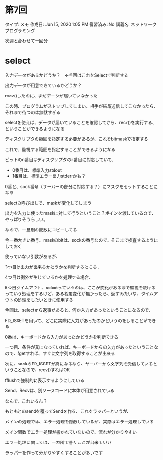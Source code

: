 
# 第7回

タイプ: メモ
作成日: Jun 15, 2020 1:05 PM
復習済み: No
講義名: ネットワークプログラミング

次週と合わせて一回分

# select

入力データがあるかどうか？　←今回はこれをSelectで判断する

出力データが用意できているかどうか？

recv()したのに、まだデータが届いていなかった

この時、プログラムがストップしてしまい、相手が結局送信してこなかったら、それまで待つのは無駄すぎる

selectを使えば、データが届いていることを確認してから、recv()を実行する、ということができるようになる

ディスクリプタの範囲を指定する必要があるが、これをbitmaskで指定する

これで、監視する範囲を指定することができるようになる

ビットのn番目はディスクリプタのn番目に対応していて、

- 0番目は、標準入力stdout
- 1番目は、標準エラー出力stderrかも？

0番と、sock番号（サーバーの部分に対応する？）にマスクをセットすることになる

selectの呼び出しで、maskが変化してしまう

出力を入力に使ったmaskに対して行うということ？ポインタ渡しているので、やっぱりそうらしい。

なので、一旦別の変数にコピーしてる

今一番大きい番号、maskのbitは、sockの番号なので、そこまで検査するようにしておく

使っていない引数があるが、

3つ目は出力が出来るかどうかを判断するところ、

4つ目は例外が生じているかを処理する場合、

5つ目タイムアウト、selectっていうのは、ここが変化があるまで監視を続けるっていう処理をするけど、ある程度変化が無かったら、返すみたいな、タイムアウトの処理をしたいときに使用する

今回は、selectから返事があると、何か入力があったということになるので、

FD_ISSETを用いて、どこに実際に入力があったのかというのをしることができる

0番は、キーボードから入力があったかどうかを判断できる

一つ目、条件が真になっていれば、キーボードからの入力があったということなので、fgetすれば、すぐに文字列を取得することが出来る

次に、sockのFD_ISSETが真になるなら、サーバーから文字列を受信しているということなので、recv()すればOK

fflushで強制的に表示するようにしている

Send、Recvは、別ソースコードに本体が用意されている

なんで、これいるん？

もともとのsendを覆ってSendを作る、これをラッパーというが、

メインの処理では、エラー処理を隠蔽しているが、実際はエラー処理している

メイン関数でエラー処理が書かれていないので、流れが分かりやすい

エラー処理に関しては、一カ所で書くことが出来ていい

ラッパーを作って分かりやすくすることが多いです
